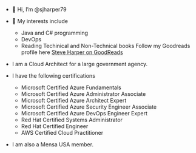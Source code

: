 - 👋 Hi, I’m @sjharper79
- 👀 My interests include
  - Java and C# programming
  - DevOps
  - Reading Techinical and Non-Technical books
    Follow my Goodreads profile here [Steve Harper on GoodReads](https://www.goodreads.com/user/show/50085113-stephen-harper)
  
- I am a Cloud Architect for a large government agency.

- I have the following certifications
  - Microsoft Certified Azure Fundamentals
  - Microsoft Certified Azure Administrator Associate
  - Microsoft Certified Azure Architect Expert
  - Microsoft Certified Azure Security Engineer Associate
  - Microsoft Certified Azure DevOps Engineer Expert
  - Red Hat Certified Systems Administrator
  - Red Hat Certified Engineer
  - AWS Certified Cloud Practitioner

- I am also a Mensa USA member.


<!---
sjharper79/sjharper79 is a ✨ special ✨ repository because its `README.md` (this file) appears on your GitHub profile.
You can click the Preview link to take a look at your changes.
--->
